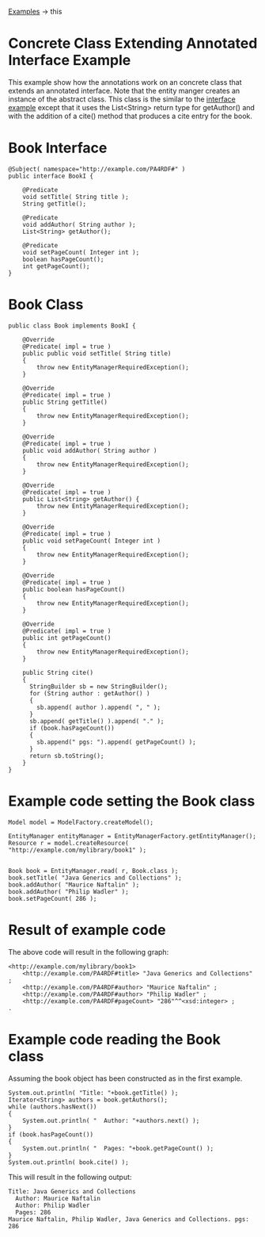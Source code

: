  [Examples](./index.html) -> this
 
Concrete Class Extending Annotated Interface Example
==========

This example show how the annotations work on an concrete class that extends an annotated 
interface.   Note that the entity manger creates an
instance of the abstract class.  This class is the similar to the [interface example](./interface.html)
except that it uses the List&lt;String&gt; return type for getAuthor() and with the addition of a cite() 
method that produces a cite entry for the book.

Book Interface
==========

    @Subject( namespace="http://example.com/PA4RDF#" )
    public interface BookI {

	    @Predicate
	    void setTitle( String title );
	    String getTitle();
	
	    @Predicate
	    void addAuthor( String author );
	    List<String> getAuthor();
	
	    @Predicate
	    void setPageCount( Integer int );
	    boolean hasPageCount();
	    int getPageCount();
    }

Book Class
==========

    public class Book implements BookI {

	    @Override
		@Predicate( impl = true )
		public public void setTitle( String title)
		{
			throw new EntityManagerRequiredException();
		}
	    
	    @Override
		@Predicate( impl = true )
		public String getTitle()
		{
			throw new EntityManagerRequiredException();
		}
	    
	    @Override
		@Predicate( impl = true )
	    public void addAuthor( String author )
		{
			throw new EntityManagerRequiredException();
		}
	    
	    @Override
		@Predicate( impl = true )
	    public List<String> getAuthor()	{
			throw new EntityManagerRequiredException();
		}
	    
	    @Override
		@Predicate( impl = true )
	    public void setPageCount( Integer int )
	    {
			throw new EntityManagerRequiredException();
		}
	    
	    @Override
		@Predicate( impl = true )  
	    public boolean hasPageCount()
	    {
			throw new EntityManagerRequiredException();
		}
	    
	    @Override
		@Predicate( impl = true )   
	    public int getPageCount()
		{
			throw new EntityManagerRequiredException();
		}
	    
	    public String cite() 
	    {
	      StringBuilder sb = new StringBuilder();
	      for (String author : getAuthor() )
	      {
	      	sb.append( author ).append( ", " );
	      }
	      sb.append( getTitle() ).append( "." );
	      if (book.hasPageCount())
	      {
	        sb.append(" pgs: ").append( getPageCount() );
	      }
	      return sb.toString();
	    }
    }

Example code setting the Book class
===================================

    Model model = ModelFactory.createModel();

    EntityManager entityManager = EntityManagerFactory.getEntityManager();
    Resource r = model.createResource( "http://example.com/mylibrary/book1" );


    Book book = EntityManager.read( r, Book.class );
    book.setTitle( "Java Generics and Collections" );
    book.addAuthor( "Maurice Naftalin" );
    book.addAuthor( "Philip Wadler" );
    book.setPageCount( 286 );


Result of example code
======================

The above code will result in the following graph:

    <http://example.com/mylibrary/book1> 
        <http://example.com/PA4RDF#title> "Java Generics and Collections" ;
        <http://example.com/PA4RDF#author> "Maurice Naftalin" ;
        <http://example.com/PA4RDF#author> "Philip Wadler" ;
        <http://example.com/PA4RDF#pageCount> "286"^^<xsd:integer> ;
    .

Example code reading the Book class
===================================

Assuming the book object has been constructed as in the first example.

    System.out.println( "Title: "+book.getTitle() );
    Iterator<String> authors = book.getAuthors();
    while (authors.hasNext())
    {
        System.out.println( "  Author: "+authors.next() );
    }
    if (book.hasPageCount())
    {
        System.out.println( "  Pages: "+book.getPageCount() );
    }
    System.out.println( book.cite() );
 
This will result in the following output:

    Title: Java Generics and Collections
      Author: Maurice Naftalin
      Author: Philip Wadler
      Pages: 286      
    Maurice Naftalin, Philip Wadler, Java Generics and Collections. pgs: 286
